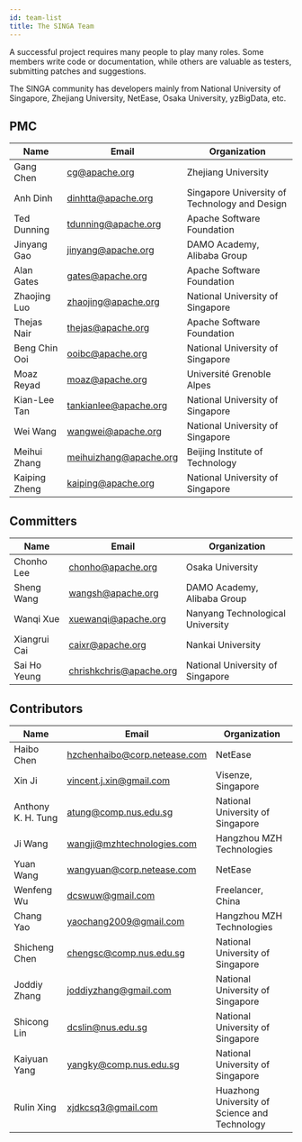 ```yaml
---
id: team-list
title: The SINGA Team
---
```


<!--- Licensed to the Apache Software Foundation (ASF) under one or more contributor license agreements.  See the NOTICE file distributed with this work for additional information regarding copyright ownership.  The ASF licenses this file to you under the Apache License, Version 2.0 (the "License"); you may not use this file except in compliance with the License.  You may obtain a copy of the License at http://www.apache.org/licenses/LICENSE-2.0 Unless required by applicable law or agreed to in writing, software distributed under the License is distributed on an "AS IS" BASIS, WITHOUT WARRANTIES OR CONDITIONS OF ANY KIND, either express or implied.  See the License for the specific language governing permissions and limitations under the License.  -->

A successful project requires many people to play many roles. Some members write code or documentation, while others are valuable as testers, submitting patches and suggestions.

The SINGA community has developers mainly from National University of Singapore, Zhejiang University, NetEase, Osaka University, yzBigData, etc.

## PMC

| Name | Email | Organization |
| --- | --- | --- |
| Gang Chen | cg@apache.org | Zhejiang University |
| Anh Dinh | dinhtta@apache.org | Singapore University of Technology and Design |
| Ted Dunning | tdunning@apache.org | Apache Software Foundation |
| Jinyang Gao | jinyang@apache.org | DAMO Academy, Alibaba Group |
| Alan Gates | gates@apache.org | Apache Software Foundation |
| Zhaojing Luo | zhaojing@apache.org | National University of Singapore |
| Thejas Nair | thejas@apache.org | Apache Software Foundation |
| Beng Chin Ooi | ooibc@apache.org | National University of Singapore |
| Moaz Reyad | moaz@apache.org | Université Grenoble Alpes |
| Kian-Lee Tan | tankianlee@apache.org | National University of Singapore |
| Wei Wang | wangwei@apache.org | National University of Singapore |
| Meihui Zhang | meihuizhang@apache.org | Beijing Institute of Technology |
| Kaiping Zheng | kaiping@apache.org | National University of Singapore |

## Committers

| Name         | Email                   | Organization                     |
| ------------ | ----------------------- | -------------------------------- |
| Chonho Lee   | chonho@apache.org       | Osaka University                 |
| Sheng Wang   | wangsh@apache.org       | DAMO Academy, Alibaba Group      |
| Wanqi Xue    | xuewanqi@apache.org     | Nanyang Technological University |
| Xiangrui Cai | caixr@apache.org        | Nankai University                |
| Sai Ho Yeung | chrishkchris@apache.org | National University of Singapore |

## Contributors

| Name | Email | Organization |
| --- | --- | --- |
| Haibo Chen | hzchenhaibo@corp.netease.com | NetEase |
| Xin Ji | vincent.j.xin@gmail.com | Visenze, Singapore |
| Anthony K. H. Tung | atung@comp.nus.edu.sg | National University of Singapore |
| Ji Wang | wangji@mzhtechnologies.com | Hangzhou MZH Technologies |
| Yuan Wang | wangyuan@corp.netease.com | NetEase |
| Wenfeng Wu | dcswuw@gmail.com | Freelancer, China |
| Chang Yao | yaochang2009@gmail.com | Hangzhou MZH Technologies |
| Shicheng Chen | chengsc@comp.nus.edu.sg | National University of Singapore |
| Joddiy Zhang | joddiyzhang@gmail.com | National University of Singapore |
| Shicong Lin | dcslin@nus.edu.sg | National University of Singapore |
| Kaiyuan Yang | yangky@comp.nus.edu.sg | National University of Singapore |
| Rulin Xing | xjdkcsq3@gmail.com | Huazhong University of Science and Technology |
